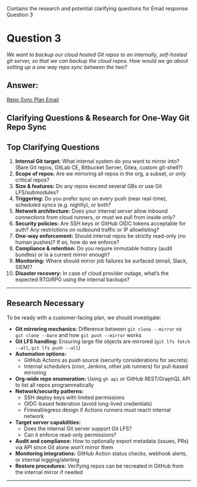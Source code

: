 Contains the research and potential clarifying questions for Email response Question 3

# Question 3
*We want to backup our cloud hosted Git repos to an internally, self-hosted git server, so that we can backup the cloud repos. How would we go about setting up a one way repo sync between the two?*

## Answer:
[Repo Sync Plan Email](repo_sync_plan.md)

## Clarifying Questions & Research for One-Way Git Repo Sync

## Top Clarifying Questions
1. **Internal Git target:** What internal system do you want to mirror into? (Bare Git repos, GitLab CE, Bitbucket Server, Gitea, custom git-shell?)  
2. **Scope of repos:** Are we mirroring all repos in the org, a subset, or only critical repos?  
3. **Size & features:** Do any repos exceed several GBs or use Git LFS/submodules?  
4. **Triggering:** Do you prefer sync on every push (near real-time), scheduled syncs (e.g. nightly), or both?  
5. **Network architecture:** Does your internal server allow inbound connections from cloud runners, or must we pull from inside only?  
6. **Security policies:** Are SSH keys or GitHub OIDC tokens acceptable for auth? Any restrictions on outbound traffic or IP allowlisting?  
7. **One-way enforcement:** Should internal repos be strictly read-only (no human pushes)? If so, how do we enforce?  
8. **Compliance & retention:** Do you require immutable history (audit bundles) or is a current mirror enough?  
9. **Monitoring:** Where should mirror job failures be surfaced (email, Slack, SIEM)?  
10. **Disaster recovery:** In case of cloud provider outage, what’s the expected RTO/RPO using the internal backups?  

---

## Research Necessary
To be ready with a customer-facing plan, we should investigate:

- **Git mirroring mechanics:** Difference between `git clone --mirror` vs `git clone --bare` and how `git push --mirror` works  
- **Git LFS handling:** Ensuring large file objects are mirrored (`git lfs fetch --all`, `git lfs push --all`)  
- **Automation options:**  
  - GitHub Actions as push source (security considerations for secrets)  
  - Internal schedulers (cron, Jenkins, other job runners) for pull-based mirroring  
- **Org-wide repo enumeration:** Using `gh api` or GitHub REST/GraphQL API to list all repos programmatically  
- **Network/security patterns:**  
  - SSH deploy keys with limited permissions  
  - OIDC-based federation (avoid long-lived credentials)  
  - Firewall/egress design if Actions runners must reach internal network  
- **Target server capabilities:**  
  - Does the internal Git server support Git LFS?  
  - Can it enforce read-only permissions?  
- **Audit and compliance:** How to optionally export metadata (issues, PRs) via API since Git alone won’t mirror them  
- **Monitoring integrations:** GitHub Action status checks, webhook alerts, or internal logging/alerting  
- **Restore procedures:** Verifying repos can be recreated in GitHub from the internal mirror if needed  

---

